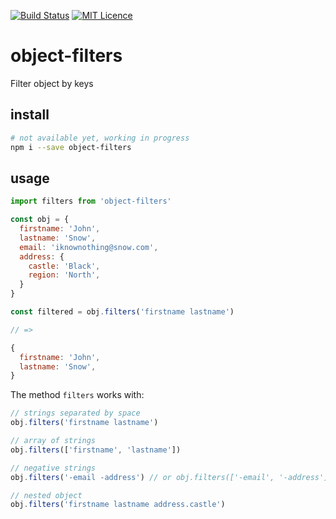 [![Build Status](https://travis-ci.org/darlanmendonca/object-filters.svg?branch=master)](https://travis-ci.org/darlanmendonca/object-filters) [![MIT Licence](https://badges.frapsoft.com/os/mit/mit.svg?v=103)](https://opensource.org/licenses/mit-license.php)

# object-filters

Filter object by keys

## install

```sh
# not available yet, working in progress
npm i --save object-filters
```

## usage

```js
import filters from 'object-filters'

const obj = {
  firstname: 'John',
  lastname: 'Snow',
  email: 'iknownothing@snow.com',
  address: {
    castle: 'Black',
    region: 'North',
  }
}

const filtered = obj.filters('firstname lastname')

// =>

{
  firstname: 'John',
  lastname: 'Snow',
}
```

The method `filters` works with:

```js
// strings separated by space
obj.filters('firstname lastname')
```

```js
// array of strings
obj.filters(['firstname', 'lastname'])
```

```js
// negative strings
obj.filters('-email -address') // or obj.filters(['-email', '-address'])
```

```js
// nested object
obj.filters('firstname lastname address.castle')
```
